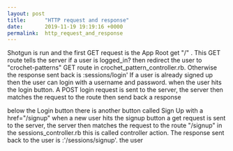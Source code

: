```yaml
---
layout: post
title:      "HTTP request and response"
date:       2019-11-19 19:19:16 +0000
permalink:  http_request_and_response
---
```



Shotgun is run and the first GET request is the App Root get "/" . This GET route tells the server if a user is logged_in? then redirect the user to "crochet-patterns" GET route in crochet_pattern_controller.rb. Otherwise the response sent back is :sessions/login'  If a user is already signed up then the user can login with a username and password. when the user hits the login button.  A POST login request is sent to the server, the server then matches the request to the route then send back a response 

below the Login button there is another button called Sign Up with a href="/signup" when a new user hits the signup button a get request is sent to the server, the server then matches the request to the route "/signup"  in the sessions_controller.rb this is called controller action.  The response sent back to the user is :'/sessions/signup'. the user 

